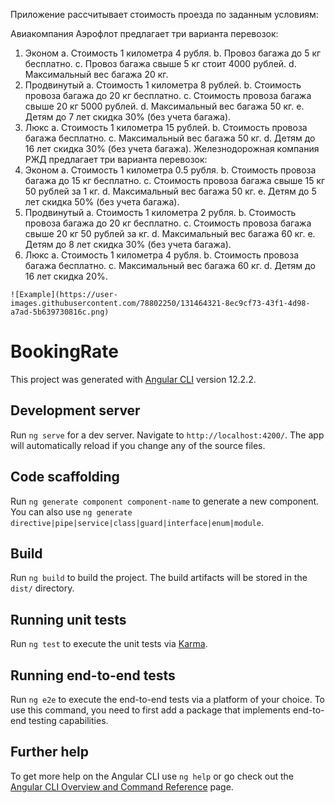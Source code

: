 Приложение рассчитывает стоимость проезда по заданным условиям:

Авиакомпания Аэрофлот предлагает три варианта перевозок:
  1. Эконом
    a. Стоимость 1 километра 4 рубля.
    b. Провоз багажа до 5 кг бесплатно.
    c. Провоз багажа свыше 5 кг стоит 4000 рублей.
    d. Максимальный вес багажа 20 кг.
  2. Продвинутый
    a. Стоимость 1 километра 8 рублей.
    b. Стоимость провоза багажа до 20 кг бесплатно.
    c. Стоимость провоза багажа свыше 20 кг 5000 рублей.
    d. Максимальный вес багажа 50 кг.
    e. Детям до 7 лет скидка 30% (без учета багажа).
  3. Люкс
    a. Стоимость 1 километра 15 рублей.
    b. Стоимость провоза багажа бесплатно.
    c. Максимальный вес багажа 50 кг.
    d. Детям до 16 лет скидка 30% (без учета багажа).
 Железнодорожная компания РЖД предлагает три варианта перевозок:
   1. Эконом
    a. Стоимость 1 километра 0.5 рубля.
    b. Стоимость провоза багажа до 15 кг бесплатно.
    c. Стоимость провоза багажа свыше 15 кг 50 рублей за 1 кг.
    d. Максимальный вес багажа 50 кг.
    e. Детям до 5 лет скидка 50% (без учета багажа).
   2. Продвинутый
    a. Стоимость 1 километра 2 рубля.
    b. Стоимость провоза багажа до 20 кг бесплатно.
    c. Стоимость провоза багажа свыше 20 кг 50 рублей за кг.
    d. Максимальный вес багажа 60 кг.
    e. Детям до 8 лет скидка 30% (без учета багажа).
  3. Люкс
    a. Стоимость 1 километра 4 рубля.
    b. Стоимость провоза багажа бесплатно.
    c. Максимальный вес багажа 60 кг.
    d. Детям до 16 лет скидка 20%.
    
    
    
    ![Example](https://user-images.githubusercontent.com/78802250/131464321-8ec9cf73-43f1-4d98-a7ad-5b639730816c.png)







# BookingRate

This project was generated with [Angular CLI](https://github.com/angular/angular-cli) version 12.2.2.

## Development server

Run `ng serve` for a dev server. Navigate to `http://localhost:4200/`. The app will automatically reload if you change any of the source files.

## Code scaffolding

Run `ng generate component component-name` to generate a new component. You can also use `ng generate directive|pipe|service|class|guard|interface|enum|module`.

## Build

Run `ng build` to build the project. The build artifacts will be stored in the `dist/` directory.

## Running unit tests

Run `ng test` to execute the unit tests via [Karma](https://karma-runner.github.io).

## Running end-to-end tests

Run `ng e2e` to execute the end-to-end tests via a platform of your choice. To use this command, you need to first add a package that implements end-to-end testing capabilities.

## Further help

To get more help on the Angular CLI use `ng help` or go check out the [Angular CLI Overview and Command Reference](https://angular.io/cli) page.

